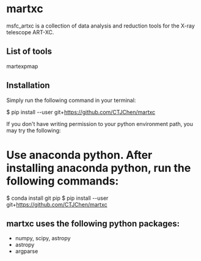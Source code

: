 # martxc
msfc_artxc is a collection of data analysis and reduction tools for the X-ray telescope
ART-XC.

## List of tools

martexpmap


## Installation
Simply run the following command in your terminal:

$ pip install --user git+https://github.com/CTJChen/martxc

If you don't have writing permission to your python environment path, you may try the following:
# Use anaconda python. After installing anaconda python, run the following commands:
$ conda install git pip
$ pip install --user git+https://github.com/CTJChen/martxc

## martxc uses the following python packages:

* numpy, scipy, astropy
* astropy
* argparse


